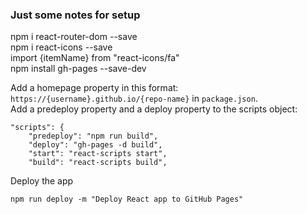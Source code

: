 ### Just some notes for setup

npm i react-router-dom --save  
npm i react-icons --save  
import {itemName} from "react-icons/fa"  
npm install gh-pages --save-dev  

Add a homepage property in this format: ```https://{username}.github.io/{repo-name}``` in ```package.json```.  
Add a predeploy property and a deploy property to the scripts object:  
```
"scripts": {
    "predeploy": "npm run build",
    "deploy": "gh-pages -d build",
    "start": "react-scripts start",
    "build": "react-scripts build",
```
Deploy the app
```
npm run deploy -m "Deploy React app to GitHub Pages"
```
